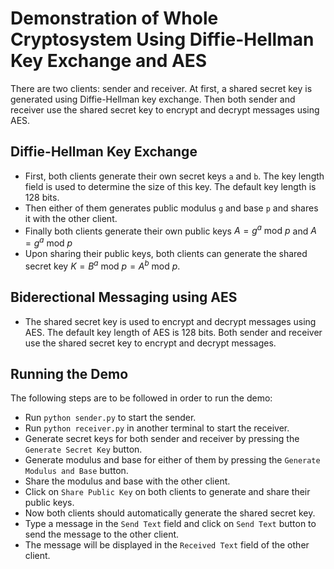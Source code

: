 # Demonstration of Whole Cryptosystem Using Diffie-Hellman Key Exchange and AES

There are two clients: sender and receiver. At first, a shared secret key is generated using Diffie-Hellman key exchange. Then both sender and receiver use the shared secret key to encrypt and decrypt messages using AES.

## Diffie-Hellman Key Exchange
- First, both clients generate their own secret keys `a` and `b`. The key length field is used to determine the size of this key. The default key length is 128 bits.
- Then either of them generates public modulus `g` and base `p` and shares it with the other client. 
- Finally both clients generate their own public keys $A = g^a \text{ mod }p$ and $A = g^a \text{ mod }p$
- Upon sharing their public keys, both clients can generate the shared secret key $K = B^a \text{ mod }p = A^b \text{ mod }p$.

## Biderectional Messaging using AES
- The shared secret key is used to encrypt and decrypt messages using AES. The default key length of AES is 128 bits. Both sender and receiver use the shared secret key to encrypt and decrypt messages.

## Running the Demo
The following steps are to be followed in order to run the demo:
- Run `python sender.py` to start the sender.
- Run `python receiver.py` in another terminal to start the receiver.
- Generate secret keys for both sender and receiver by pressing the `Generate Secret Key` button.
- Generate modulus and base for either of them by pressing the `Generate Modulus and Base` button.
- Share the modulus and base with the other client.
- Click on `Share Public Key` on both clients to generate and share their public keys.
- Now both clients should automatically generate the shared secret key.
- Type a message in the `Send Text` field and click on `Send Text` button to send the message to the other client.
- The message will be displayed in the `Received Text` field of the other client.

